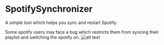 # SpotifySynchronizer
A simple tool which helps you sync and restart Spotify.

Some spotify users may face a bug which restricts them from syncing their playlist and switching the spotify on.
![alt text](https://i.imgur.com/0O2cmnZ.png)
